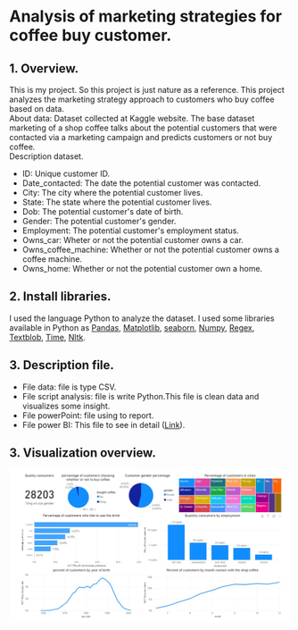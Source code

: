 # Analysis of marketing strategies for coffee buy customer.
## 1. Overview.<br/>
This is my project. So this project is just nature as a reference. This project analyzes the marketing strategy approach to customers who buy coffee based on data. <br/>
About data: Dataset collected at Kaggle website. The base dataset marketing of a shop coffee talks about the potential customers that were contacted via a marketing campaign and predicts customers or not buy coffee.<br/>
Description dataset.<br/>
* ID: Unique customer ID.<br/>
* Date_contacted: The date the potential customer was contacted.<br/>
* City: The city where the potential customer lives.<br/>
* State: The state where the potential customer lives.<br/>
* Dob: The potential customer's date of birth.<br/>
* Gender: The potential customer's gender.<br/>
* Employment: The potential customer's employment status.<br/>
* Owns_car: Wheter or not the potential customer owns a car.<br/>
* Owns_coffee_machine: Whether or not the potential customer owns a coffee machine.<br/>
* Owns_home: Whether or not the potential customer own a home.<br/>

## 2. Install libraries.
I used the language Python to analyze the dataset. I used some libraries available in Python as [Pandas](https://pandas.pydata.org/), [Matplotlib](https://matplotlib.org/), [seaborn](https://seaborn.pydata.org/), [Numpy](https://seaborn.pydata.org/), [Regex](https://www.tutorialspoint.com/python/python_reg_expressions.htm), [Textblob](https://pypi.org/project/textblob/0.9.0/), [Time](https://docs.python.org/3/library/time.html), [Nltk](https://www.nltk.org/).<br/>
## 3. Description file.
* File data: file is type CSV.<br/>
* File script analysis: file is write Python.This file is clean data and visualizes some insight.</br>
* File powerPoint: file using to report.</br>
* File power BI: This file to see in detail ([Link](https://app.powerbi.com/groups/me/reports/2764ecee-32e8-44a7-9250-933ae7312c66/ReportSection)).<br/>
## 3. Visualization overview.
![alt text](https://github.com/tranhuuan170302/Analysis-of-marketing-strategies-for-coffee-buy-customer/blob/main/powerBI.jpg)
